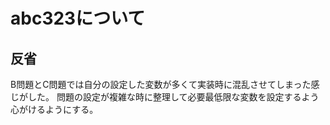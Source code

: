 # abc323について

## 反省

B問題とC問題では自分の設定した変数が多くて実装時に混乱させてしまった感じがした。
問題の設定が複雑な時に整理して必要最低限な変数を設定するよう心がけるようにする。

